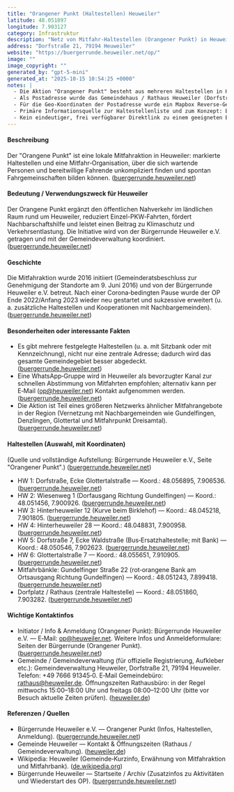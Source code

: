 ```yaml
---
title: "Orangener Punkt (Haltestellen) Heuweiler"
latitude: 48.051897
longitude: 7.903127
category: Infrastruktur
description: "Netz von Mitfahr‑Haltestellen (Orangener Punkt) in Heuweiler zur Förderung spontaner und geplanter Fahrgemeinschaften."
address: "Dorfstraße 21, 79194 Heuweiler"
website: "https://buergerrunde.heuweiler.net/op/"
image: ""
image_copyright: ""
generated_by: "gpt-5-mini"
generated_at: "2025-10-15 10:54:25 +0000"
notes: |
  - Die Aktion "Orangener Punkt" besteht aus mehreren Haltestellen in Heuweiler (siehe Liste im Text).
  - Als Postadresse wurde das Gemeindehaus / Rathaus Heuweiler (Dorfstraße 21, 79194 Heuweiler) verwendet (amtliche Kontaktangaben: heuweiler.de). Quelle: Gemeindeverwaltung Heuweiler. ([heuweiler.de](https://www.heuweiler.de/buerger-rathaus/verwaltung/kontakt-oeffnungszeiten?utm_source=openai))
  - Für die Geo‑Koordinaten der Postadresse wurde ein Mapbox Reverse‑Geocoding‑Abfrage genutzt; Mapbox lieferte als nächstliegende Hausadresse "Dorfstraße 20" mit Koordinaten 48.051897, 7.903127 (diese Koordinate ist im Frontmatter als Latitude/Longitude eingetragen). (Ergebnis der mcp_mapbox Reverse‑Geocoding‑Abfrage).
  - Primäre Informationsquelle zur Haltestellenliste und zum Konzept: Bürgerrunde Heuweiler e.V. (Seite "Orangener Punkt"). ([buergerrunde.heuweiler.net](https://buergerrunde.heuweiler.net/op/?utm_source=openai))
  - Kein eindeutiger, frei verfügbarer Direktlink zu einem geeigneten Bild (>=300x300 px) der Haltestellen konnte sicher verifiziert werden; das Image‑Feld wurde daher leer gelassen.
---
```


#### Beschreibung
Der "Orangene Punkt" ist eine lokale Mitfahraktion in Heuweiler: markierte Haltestellen und eine Mitfahr‑Organisation, über die sich wartende Personen und bereitwillige Fahrende unkompliziert finden und spontan Fahrgemeinschaften bilden können. ([buergerrunde.heuweiler.net](https://buergerrunde.heuweiler.net/op/?utm_source=openai))

#### Bedeutung / Verwendungszweck für Heuweiler
Der Orangene Punkt ergänzt den öffentlichen Nahverkehr im ländlichen Raum rund um Heuweiler, reduziert Einzel-PKW‑Fahrten, fördert Nachbarschaftshilfe und leistet einen Beitrag zu Klimaschutz und Verkehrsentlastung. Die Initiative wird von der Bürgerrunde Heuweiler e.V. getragen und mit der Gemeindeverwaltung koordiniert. ([buergerrunde.heuweiler.net](https://buergerrunde.heuweiler.net/op/?utm_source=openai))

#### Geschichte
Die Mitfahraktion wurde 2016 initiiert (Gemeinderatsbeschluss zur Genehmigung der Standorte am 9. Juni 2016) und von der Bürgerrunde Heuweiler e.V. betreut. Nach einer Corona‑bedingten Pause wurde der OP Ende 2022/Anfang 2023 wieder neu gestartet und sukzessive erweitert (u. a. zusätzliche Haltestellen und Kooperationen mit Nachbargemeinden). ([buergerrunde.heuweiler.net](https://buergerrunde.heuweiler.net/op/?utm_source=openai))

#### Besonderheiten oder interessante Fakten
- Es gibt mehrere festgelegte Haltestellen (u. a. mit Sitzbank oder mit Kennzeichnung), nicht nur eine zentrale Adresse; dadurch wird das gesamte Gemeindegebiet besser abgedeckt. ([buergerrunde.heuweiler.net](https://buergerrunde.heuweiler.net/op/?utm_source=openai))  
- Eine WhatsApp‑Gruppe wird in Heuweiler als bevorzugter Kanal zur schnellen Abstimmung von Mitfahrten empfohlen; alternativ kann per E‑Mail (op@heuweiler.net) Kontakt aufgenommen werden. ([buergerrunde.heuweiler.net](https://buergerrunde.heuweiler.net/op/?utm_source=openai))  
- Die Aktion ist Teil eines größeren Netzwerks ähnlicher Mitfahrangebote in der Region (Vernetzung mit Nachbargemeinden wie Gundelfingen, Denzlingen, Glottertal und Mitfahrpunkt Dreisamtal). ([buergerrunde.heuweiler.net](https://buergerrunde.heuweiler.net/op/?utm_source=openai))

#### Haltestellen (Auswahl, mit Koordinaten)
(Quelle und vollständige Aufstellung: Bürgerrunde Heuweiler e.V., Seite "Orangener Punkt".) ([buergerrunde.heuweiler.net](https://buergerrunde.heuweiler.net/op/?utm_source=openai))

- HW 1: Dorfstraße, Ecke Glottertalstraße — Koord.: 48.056895, 7.906536. ([buergerrunde.heuweiler.net](https://buergerrunde.heuweiler.net/op/?utm_source=openai))  
- HW 2: Wiesenweg 1 (Dorfausgang Richtung Gundelfingen) — Koord.: 48.051456, 7.900926. ([buergerrunde.heuweiler.net](https://buergerrunde.heuweiler.net/op/?utm_source=openai))  
- HW 3: Hinterheuweiler 12 (Kurve beim Birklehof) — Koord.: 48.045218, 7.901805. ([buergerrunde.heuweiler.net](https://buergerrunde.heuweiler.net/op/?utm_source=openai))  
- HW 4: Hinterheuweiler 28 — Koord.: 48.048831, 7.900958. ([buergerrunde.heuweiler.net](https://buergerrunde.heuweiler.net/op/?utm_source=openai))  
- HW 5: Dorfstraße 7, Ecke Waldstraße (Bus‑Ersatzhaltestelle; mit Bank) — Koord.: 48.050546, 7.902623. ([buergerrunde.heuweiler.net](https://buergerrunde.heuweiler.net/op/?utm_source=openai))  
- HW 6: Glottertalstraße 7 — Koord.: 48.055651, 7.910905. ([buergerrunde.heuweiler.net](https://buergerrunde.heuweiler.net/op/?utm_source=openai))  
- Mitfahrbänkle: Gundelfinger Straße 22 (rot‑orangene Bank am Ortsausgang Richtung Gundelfingen) — Koord.: 48.051243, 7.899418. ([buergerrunde.heuweiler.net](https://buergerrunde.heuweiler.net/op/?utm_source=openai))  
- Dorfplatz / Rathaus (zentrale Haltestelle) — Koord.: 48.051860, 7.903282. ([buergerrunde.heuweiler.net](https://buergerrunde.heuweiler.net/op/?utm_source=openai))

#### Wichtige Kontaktinfos
- Initiator / Info & Anmeldung (Orangener Punkt): Bürgerrunde Heuweiler e.V. — E‑Mail: op@heuweiler.net. Weitere Infos und Anmeldeformulare: Seiten der Bürgerrunde (Orangener Punkt). ([buergerrunde.heuweiler.net](https://buergerrunde.heuweiler.net/op/?utm_source=openai))  
- Gemeinde / Gemeindeverwaltung (für offizielle Registrierung, Aufkleber etc.): Gemeindeverwaltung Heuweiler, Dorfstraße 21, 79194 Heuweiler. Telefon: +49 7666 91345‑0. E‑Mail Gemeindebüro: rathaus@heuweiler.de. Öffnungszeiten Rathausbüro: in der Regel mittwochs 15:00–18:00 Uhr und freitags 08:00–12:00 Uhr (bitte vor Besuch aktuelle Zeiten prüfen). ([heuweiler.de](https://www.heuweiler.de/buerger-rathaus/verwaltung/kontakt-oeffnungszeiten?utm_source=openai))

#### Referenzen / Quellen
- Bürgerrunde Heuweiler e.V. — Orangener Punkt (Infos, Haltestellen, Anmeldung). ([buergerrunde.heuweiler.net](https://buergerrunde.heuweiler.net/op/?utm_source=openai))  
- Gemeinde Heuweiler — Kontakt & Öffnungszeiten (Rathaus / Gemeindeverwaltung). ([heuweiler.de](https://www.heuweiler.de/buerger-rathaus/verwaltung/kontakt-oeffnungszeiten?utm_source=openai))  
- Wikipedia: Heuweiler (Gemeinde‑Kurzinfo, Erwähnung von Mitfahraktion und Mitfahrbank). ([de.wikipedia.org](https://de.wikipedia.org/wiki/Heuweiler?utm_source=openai))  
- Bürgerrunde Heuweiler — Startseite / Archiv (Zusatzinfos zu Aktivitäten und Wiederstart des OP). ([buergerrunde.heuweiler.net](https://buergerrunde.heuweiler.net/?utm_source=openai))